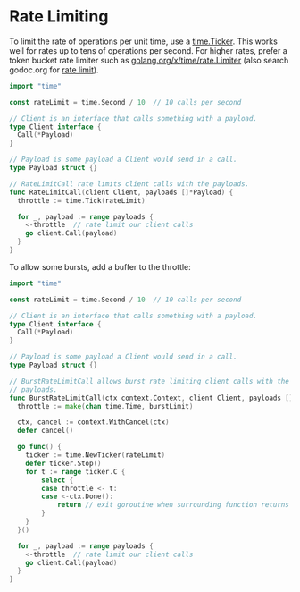 # Rate Limiting

To limit the rate of operations per unit time, use a [time.Ticker](http://golang.org/pkg/time/#NewTicker).
This works well for rates up to tens of operations per second.
For higher rates, prefer a token bucket rate limiter such as [golang.org/x/time/rate.Limiter](https://godoc.org/golang.org/x/time/rate) (also search godoc.org for
[rate limit](http://godoc.org/?q=rate+limit)).

```go
import "time"

const rateLimit = time.Second / 10  // 10 calls per second

// Client is an interface that calls something with a payload.
type Client interface {
  Call(*Payload)
}

// Payload is some payload a Client would send in a call.
type Payload struct {}

// RateLimitCall rate limits client calls with the payloads.
func RateLimitCall(client Client, payloads []*Payload) {
  throttle := time.Tick(rateLimit)

  for _, payload := range payloads {
    <-throttle  // rate limit our client calls
    go client.Call(payload)
  }
}
```

To allow some bursts, add a buffer to the throttle:
```go
import "time"

const rateLimit = time.Second / 10  // 10 calls per second

// Client is an interface that calls something with a payload.
type Client interface {
  Call(*Payload)
}

// Payload is some payload a Client would send in a call.
type Payload struct {}

// BurstRateLimitCall allows burst rate limiting client calls with the
// payloads.
func BurstRateLimitCall(ctx context.Context, client Client, payloads []*Payload, burstLimit int) {
  throttle := make(chan time.Time, burstLimit)

  ctx, cancel := context.WithCancel(ctx)
  defer cancel()

  go func() {
    ticker := time.NewTicker(rateLimit)
    defer ticker.Stop()
    for t := range ticker.C {
        select {
        case throttle <- t:
        case <-ctx.Done():
            return // exit goroutine when surrounding function returns
        }
    }
  }()

  for _, payload := range payloads {
    <-throttle  // rate limit our client calls
    go client.Call(payload)
  }
}
```
